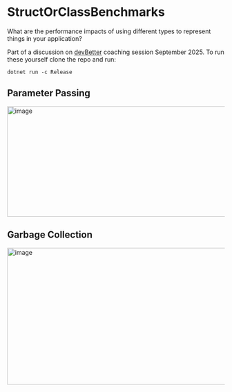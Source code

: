 # StructOrClassBenchmarks

What are the performance impacts of using different types to represent things in your application?

Part of a discussion on [devBetter](https://devbetter.com) coaching session September 2025. To run these yourself clone the repo and run:

```pwsh
dotnet run -c Release
```

## Parameter Passing

<img width="1009" height="255" alt="image" src="https://github.com/user-attachments/assets/2af93dfc-d671-4c6f-adeb-8bc03b72e7d2" />

## Garbage Collection

<img width="1798" height="316" alt="image" src="https://github.com/user-attachments/assets/5f885b11-7f9c-4e5f-9627-9e4a09b020ed" />


